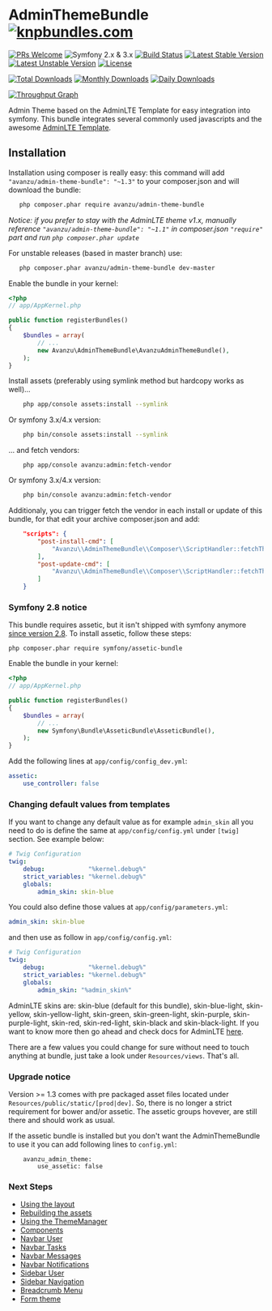 AdminThemeBundle [![knpbundles.com](http://knpbundles.com/avanzu/AdminThemeBundle/badge-short)](http://knpbundles.com/avanzu/AdminThemeBundle)
================


﻿[![PRs Welcome](https://img.shields.io/badge/PRs-welcome-brightgreen.svg)][3]
﻿![Symfony 2.x & 3.x][2]
﻿[![Build Status](https://travis-ci.org/avanzu/AdminThemeBundle.svg?branch=master)](https://travis-ci.org/avanzu/AdminThemeBundle)
﻿[![Latest Stable Version](https://poser.pugx.org/avanzu/admin-theme-bundle/v/stable.png)](https://packagist.org/packages/avanzu/admin-theme-bundle)
﻿[![Latest Unstable Version](https://poser.pugx.org/avanzu/admin-theme-bundle/v/unstable)](https://packagist.org/packages/avanzu/admin-theme-bundle)
﻿[![License](https://poser.pugx.org/avanzu/admin-theme-bundle/license)](https://packagist.org/packages/avanzu/admin-theme-bundle)
 
﻿[![Total Downloads](https://poser.pugx.org/avanzu/admin-theme-bundle/downloads.png)](https://packagist.org/packages/avanzu/admin-theme-bundle)
﻿[![Monthly Downloads](https://poser.pugx.org/avanzu/admin-theme-bundle/d/monthly)](https://packagist.org/packages/avanzu/admin-theme-bundle)
﻿[![Daily Downloads](https://poser.pugx.org/avanzu/admin-theme-bundle/d/daily)](https://packagist.org/packages/avanzu/admin-theme-bundle)

[![Throughput Graph](https://graphs.waffle.io/avanzu/AdminThemeBundle/throughput.svg)](https://waffle.io/avanzu/AdminThemeBundle/metrics/throughput)

Admin Theme based on the AdminLTE Template for easy integration into symfony.
This bundle integrates several commonly used javascripts and the awesome [AdminLTE Template](https://github.com/almasaeed2010/AdminLTE).

## Installation

Installation using composer is really easy: this command will add `"avanzu/admin-theme-bundle": "~1.3"` to your composer.json
and will download the bundle:

```bash
   php composer.phar require avanzu/admin-theme-bundle
```

_Notice: if you prefer to stay with the AdminLTE theme v1.x, manually reference `"avanzu/admin-theme-bundle": "~1.1"` in composer.json `"require"` part and run `php composer.phar update`_

For unstable releases (based in master branch) use:

```bash
   php composer.phar avanzu/admin-theme-bundle dev-master
```

Enable the bundle in your kernel:
```php
<?php
// app/AppKernel.php

public function registerBundles()
{
	$bundles = array(
		// ...
		new Avanzu\AdminThemeBundle\AvanzuAdminThemeBundle(),
	);
}
```

Install assets (preferably using symlink method but hardcopy works as well)...

```bash
	php app/console assets:install --symlink
```

Or symfony 3.x/4.x version:

```bash
	php bin/console assets:install --symlink
```

... and fetch vendors:

```
	php app/console avanzu:admin:fetch-vendor
```

Or symfony 3.x/4.x version:

```bash
	php bin/console avanzu:admin:fetch-vendor
```

Additionaly, you can trigger fetch the vendor in each install or update of this bundle, for that edit your archive composer.json and add:

```json
    "scripts": {
        "post-install-cmd": [
            "Avanzu\\AdminThemeBundle\\Composer\\ScriptHandler::fetchThemeVendors"
        ],
        "post-update-cmd": [
            "Avanzu\\AdminThemeBundle\\Composer\\ScriptHandler::fetchThemeVendors"
        ]
    } 
```

### Symfony 2.8 notice
This bundle requires assetic, but it isn't shipped with symfony anymore [since version 2.8](http://symfony.com/doc/current/assetic/asset_management.html). To install assetic, follow these steps:

	php composer.phar require symfony/assetic-bundle

Enable the bundle in your kernel:
```php
<?php
// app/AppKernel.php

public function registerBundles()
{
	$bundles = array(
		// ...
		new Symfony\Bundle\AsseticBundle\AsseticBundle(),
	);
}
```
Add the following lines at `app/config/config_dev.yml`:
```yaml
assetic:
    use_controller: false
```

### Changing default values from templates
If you want to change any default value as for example `admin_skin` all you need to do is define the same at `app/config/config.yml` under `[twig]` section. See example below:

```yaml
# Twig Configuration
twig:
    debug:            "%kernel.debug%"
    strict_variables: "%kernel.debug%"
    globals:
        admin_skin: skin-blue
```

You could also define those values at `app/config/parameters.yml`:

```yaml
admin_skin: skin-blue
```

and then use as follow in `app/config/config.yml`:

```yaml
# Twig Configuration
twig:
    debug:            "%kernel.debug%"
    strict_variables: "%kernel.debug%"
    globals:
        admin_skin: "%admin_skin%"
```

AdminLTE skins are: skin-blue (default for this bundle), skin-blue-light, skin-yellow, skin-yellow-light, skin-green, skin-green-light, skin-purple, skin-purple-light, skin-red, skin-red-light, skin-black and skin-black-light. If you want to know more then go ahead and check docs for AdminLTE [here][1].

There are a few values you could change for sure without need to touch anything at bundle, just take a look under `Resources/views`. That's all.
        
### Upgrade notice
Version >= 1.3 comes with pre packaged asset files located under `Resources/public/static/[prod|dev]`. So, there is no
longer a strict requirement for bower and/or assetic. The assetic groups hovever, are still there and should work as usual.

If the assetic bundle is installed but you don't want the AdminThemeBundle to use it you can add following lines to `config.yml`:
 
```
    avanzu_admin_theme:
        use_assetic: false
```


### Next Steps
* [Using the layout](Resources/docs/layout.md)
* [Rebuilding the assets](Resources/docs/rebuild.md)
* [Using the ThemeManager](Resources/docs/theme_manager.md)
* [Components](Resources/docs/component_events.md)
* [Navbar User](Resources/docs/navbar_user.md)
* [Navbar Tasks](Resources/docs/navbar_tasks.md)
* [Navbar Messages](Resources/docs/navbar_messages.md)
* [Navbar Notifications](Resources/docs/navbar_notifications.md)
* [Sidebar User](Resources/docs/sidebar_user.md)
* [Sidebar Navigation](Resources/docs/sidebar_navigation.md)
* [Breadcrumb Menu](Resources/docs/breadcrumbs.md)
* [Form theme](Resources/docs/form_theme.md)

 [1]: https://almsaeedstudio.com/themes/AdminLTE/documentation/index.html
 [2]: https://img.shields.io/badge/Symfony-%202.x%20&%203.x-green.svg
 [3]: https://github.com/avanzu/AdminThemeBundle/issues?utf8=%E2%9C%93&q=is%3Aopen%20is%3Aissue
